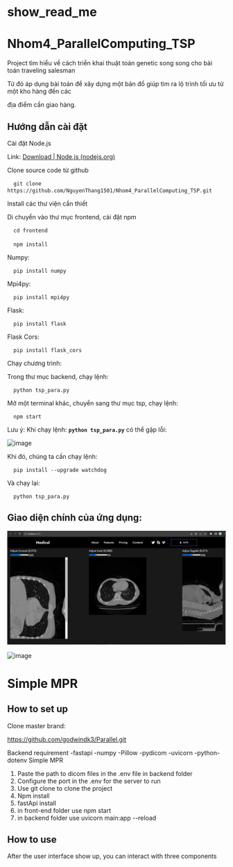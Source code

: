 # show_read_me



# Nhom4_ParallelComputing_TSP

Project tìm hiểu về cách triển khai thuật toán genetic song song cho bài toán traveling salesman

Từ đó áp dụng bài toán để xây dựng một bản đồ giúp tìm ra lộ trình tối ưu từ một kho hàng đến các

địa điểm cần giao hàng.

## Hướng dẫn cài đặt

Cài đặt Node.js

Link: [Download | Node.js (nodejs.org)](https://nodejs.org/en/download)

Clone source code từ github	

      git clone https://github.com/NguyenThang1501/Nhom4_ParallelComputing_TSP.git
              
Install các thư viện cần thiết
      
Di chuyển vào thư mục frontend, cài đặt npm


      cd frontend

      npm install

Numpy: 

      pip install numpy

Mpi4py: 

      pip install mpi4py

Flask: 

      pip install flask

Flask Cors: 

      pip install flask_cors

Chạy chương trình:

Trong thư mục backend, chạy lệnh: 

      python tsp_para.py

Mở một terminal khác, chuyển sang thư mục tsp, chạy lệnh: 

      npm start
      
  Lưu ý: Khi chạy lệnh: **`python tsp_para.py`** có thể gặp lỗi:

 ![image](https://github.com/NguyenThang1501/Nhom4_ParallelComputing_TSP/assets/109154036/57b96ad9-3f3e-448c-9930-b688ff7e00dd)

Khi đó, chúng ta cần chạy lệnh:

      pip install --upgrade watchdog

Và chạy lại:

      python tsp_para.py

## Giao diện chính của ứng dụng:
![image](https://github.com/hausura/show_read_me/blob/main/1.png)


![image](https://github.com/NguyenThang1501/Nhom4_ParallelComputing_TSP/assets/109154036/94bb4ec0-7872-4fbd-b01b-c27f9f5551f2)



# Simple MPR
## How to set up
Clone master brand: 

https://github.com/godwindk3/Parallel.git

Backend
requirement 
-fastapi
-numpy
-Pillow
-pydicom
-uvicorn
-python-dotenv
Simple MPR <br/>
  1. Paste the path to dicom files in the .env file in backend folder
  2. Configure the port in the .env for the server to run
  3. Use git clone to clone the project
  4. Npm install
  5. fastApi install
  6. in front-end folder use npm start
  7. in backend folder use uvicorn main:app --reload
## How to use 
After the user interface show up, you can interact with three components 

     


